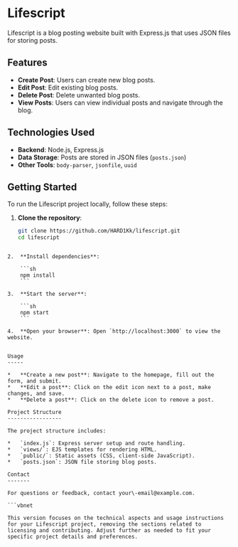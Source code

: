 
# Lifescript

Lifescript is a blog posting website built with Express.js that uses JSON files for storing posts.

## Features

- **Create Post**: Users can create new blog posts.
- **Edit Post**: Edit existing blog posts.
- **Delete Post**: Delete unwanted blog posts.
- **View Posts**: Users can view individual posts and navigate through the blog.

## Technologies Used

- **Backend**: Node.js, Express.js
- **Data Storage**: Posts are stored in JSON files (`posts.json`)
- **Other Tools**: `body-parser`, `jsonfile`, `uuid`

## Getting Started

To run the Lifescript project locally, follow these steps:

1. **Clone the repository**:
   ```sh
   git clone https://github.com/HARD1Kk/lifescript.git
   cd lifescript
```

2.  **Install dependencies**:
    
    ```sh
    npm install
    ```
    
3.  **Start the server**:
    
    ```sh
    npm start
    ```
    
4.  **Open your browser**: Open `http://localhost:3000` to view the website.
    

Usage
-----

*   **Create a new post**: Navigate to the homepage, fill out the form, and submit.
*   **Edit a post**: Click on the edit icon next to a post, make changes, and save.
*   **Delete a post**: Click on the delete icon to remove a post.

Project Structure
-----------------

The project structure includes:

*   `index.js`: Express server setup and route handling.
*   `views/`: EJS templates for rendering HTML.
*   `public/`: Static assets (CSS, client-side JavaScript).
*   `posts.json`: JSON file storing blog posts.

Contact
-------

For questions or feedback, contact your\-email@example.com.

```vbnet

This version focuses on the technical aspects and usage instructions for your Lifescript project, removing the sections related to licensing and contributing. Adjust further as needed to fit your specific project details and preferences.
```
